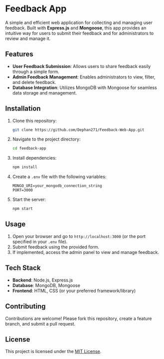 # Feedback App

A simple and efficient web application for collecting and managing user feedback. Built with **Express.js** and **Mongoose**, this app provides an intuitive way for users to submit their feedback and for administrators to review and manage it.

## Features

- **User Feedback Submission**: Allows users to share feedback easily through a simple form.
- **Admin Feedback Management**: Enables administrators to view, filter, and delete feedback.
- **Database Integration**: Utilizes MongoDB with Mongoose for seamless data storage and management.

## Installation

1. Clone this repository:
   ```bash
   git clone https://github.com/Dephan271/Feedback-Web-App.git
   ```
2. Navigate to the project directory:
   ```bash
   cd feedback-app
   ```
3. Install dependencies:
   ```bash
   npm install
   ```
4. Create a `.env` file with the following variables:
   ```env
   MONGO_URI=your_mongodb_connection_string
   PORT=3000
   ```
5. Start the server:
   ```bash
   npm start
   ```

## Usage

1. Open your browser and go to `http://localhost:3000` (or the port specified in your `.env` file).
2. Submit feedback using the provided form.
3. If implemented, access the admin panel to view and manage feedback.

## Tech Stack

- **Backend**: Node.js, Express.js
- **Database**: MongoDB, Mongoose
- **Frontend**: HTML, CSS (or your preferred framework/library)

## Contributing

Contributions are welcome! Please fork this repository, create a feature branch, and submit a pull request.

## License

This project is licensed under the [MIT License](LICENSE).

